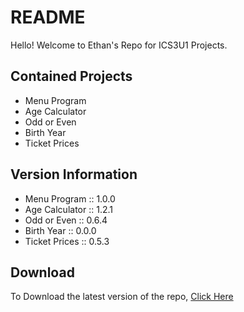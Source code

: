 # README #

Hello! Welcome to Ethan's Repo for ICS3U1 Projects.

## Contained Projects ##
* Menu Program
* Age Calculator
* Odd or Even 
* Birth Year
* Ticket Prices

## Version Information ##
* Menu Program :: 1.0.0
* Age Calculator :: 1.2.1
* Odd or Even  :: 0.6.4
* Birth Year :: 0.0.0
* Ticket Prices :: 0.5.3

## Download ##
To Download the latest version of the repo, [Click Here](https://bitbucket.org/hyperthian/ics3u1/downloads)